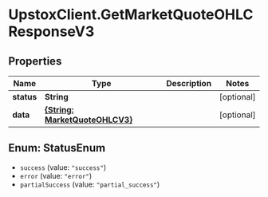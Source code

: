 # UpstoxClient.GetMarketQuoteOHLCResponseV3

## Properties
Name | Type | Description | Notes
------------ | ------------- | ------------- | -------------
**status** | **String** |  | [optional] 
**data** | [**{String: MarketQuoteOHLCV3}**](MarketQuoteOHLCV3.md) |  | [optional] 

<a name="StatusEnum"></a>
## Enum: StatusEnum

* `success` (value: `"success"`)
* `error` (value: `"error"`)
* `partialSuccess` (value: `"partial_success"`)

